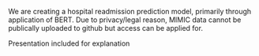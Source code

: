 We are creating a hospital readmission prediction model, primarily through application of BERT. Due to privacy/legal reason, MIMIC data cannot be publically uploaded to github but access can be applied for.

Presentation included for explanation
